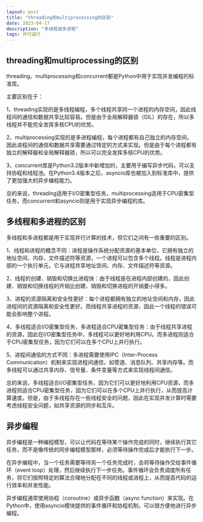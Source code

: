 ```yaml
---
layout: post
title: "threading和multiprocessing的区别"
date: 2023-04-17
description: "多线程或多进程"
tags: 并行运行
--- 
```

## threading和multiprocessing的区别


threading、multiprocessing和concurrent都是Python中用于实现并发编程的标准库。

主要区别在于：

1、threading实现的是多线程编程，多个线程共享同一个进程的内存空间，因此线程间的通信和数据共享比较容易。但是由于全局解释器锁（GIL）的存在，所以多线程并不能完全发挥多核CPU的优势。

2、multiprocessing实现的是多进程编程，每个进程都有自己独立的内存空间，因此进程间的通信和数据共享需要通过特定的方式来实现。但是由于每个进程都有独立的解释器和全局解释器锁，所以可以完全发挥多核CPU的优势。

3、concurrent库是Python3.2版本中新增加的，主要用于编写异步代码，可以支持协程和线程池。在Python3.4版本之后，asyncio库也被加入到标准库中，提供了更加强大的异步编程能力。

总的来说，threading适用于I/O密集型任务，multiprocessing适用于CPU密集型任务，而concurrent和asyncio则是用于实现异步编程的库。


## 多线程和多进程的区别
多线程和多进程都是用于实现并行计算的技术，但它们之间有一些重要的区别。

1、线程和进程的概念不同：进程是操作系统分配资源的基本单位，它拥有独立的地址空间、内存、文件描述符等资源，一个进程可以包含多个线程。线程是进程内部的一个执行单元，它与进程共享地址空间、内存、文件描述符等资源。

2、线程的创建、销毁和切换比进程快：由于线程是在进程内部创建的，因此创建、销毁和切换线程的开销比创建、销毁和切换进程的开销要小得多。

3、进程的资源隔离和安全性更好：每个进程都拥有独立的地址空间和内存，因此进程间的资源隔离和安全性更好。而线程共享进程的资源，因此一个线程的错误可能会影响整个进程。

4、多线程适合I/O密集型任务，多进程适合CPU密集型任务：由于线程共享进程的资源，因此在I/O密集型任务中，多线程可以更好地利用CPU。而多进程则适合于CPU密集型任务，因为它们可以在多个CPU上并行执行。

5、进程间通信的方式不同：多进程需要使用IPC（Inter-Process Communication）机制来实现进程间通信，如管道、消息队列、共享内存等。而多线程可以通过共享内存、信号量、条件变量等方式来实现线程间通信。

总的来说，多线程适合I/O密集型任务，因为它们可以更好地利用CPU资源，而多进程则适合CPU密集型任务，因为它们可以在多个CPU上并行执行，从而提高计算速度。但是，由于多线程存在一些线程安全的问题，因此在实现并发计算时需要考虑线程安全问题，如共享资源的同步和互斥。


## 异步编程
异步编程是一种编程模型，可以让代码在等待某个操作完成的同时，继续执行其它任务，而不是像传统的同步编程模型那样，必须等待操作完成后才能执行下一步。

在异步编程中，当一个任务需要等待另一个任务完成时，会将等待操作交给事件循环（event loop）处理，然后继续执行下一步任务。事件循环会负责调度所有任务，将它们按照特定的算法合理地分配在不同的线程或进程上，从而提高代码的运行效率和并发性能。

异步编程通常使用协程（coroutine）或异步函数（async function）来实现。在Python中，使用asyncio模块提供的事件循环和协程机制，可以很方便地进行异步编程。